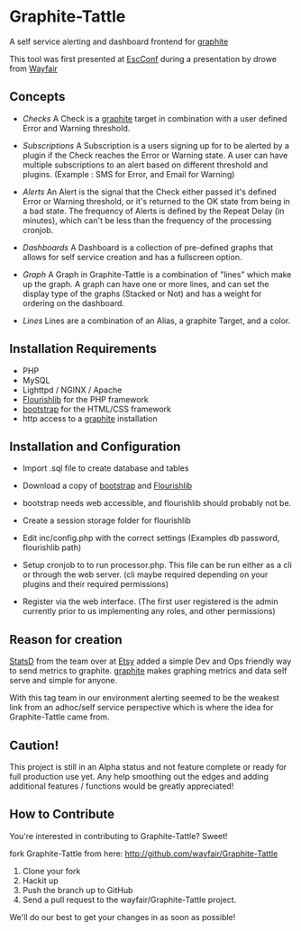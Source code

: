 Graphite-Tattle
======

A self service alerting and dashboard frontend for [graphite][graphite]

This tool was first presented at [EscConf][escconf] during a presentation by drowe from [Wayfair][wayfair]

Concepts
--------

* *Checks*
  A Check is a [graphite][graphite] target in combination with a user defined Error and Warning threshold. 

* *Subscriptions*
  A Subscription is a users signing up for to be alerted by a plugin if the Check reaches the Error or Warning state. A user can have multiple subscriptions to an alert based on different threshold and plugins. (Example : SMS for Error, and Email for Warning)

* *Alerts*
  An Alert is the signal that the Check either passed it's defined Error or Warning threshold, or it's returned to the OK state from being in a bad state. The frequency of Alerts is defined by the Repeat Delay (in minutes), which can't be less than the frequency of the processing cronjob. 

* *Dashboards*
  A Dashboard is a collection of pre-defined graphs that allows for self service creation and has a fullscreen option.

* *Graph*
  A Graph in Graphite-Tattle is a combination of "lines" which make up the graph. A graph can have one or more lines, and can set the display type of the graphs (Stacked or Not) and has a weight for ordering on the dashboard.

* *Lines*
  Lines are a combination of an Alias, a graphite Target, and a color.


Installation Requirements
-----------------------------

* PHP
* MySQL
* Lighttpd / NGINX / Apache
* [Flourishlib][flourishlib] for the PHP framework
* [bootstrap][bootstrap] for the HTML/CSS framework
* http access to a [graphite][graphite] installation


Installation and Configuration
-----------------------------
* Import .sql file to create database and tables

* Download a copy of [bootstrap][bootstrap] and [Flourishlib][flourishlib]

* bootstrap needs web accessible, and flourishlib should probably not be.

* Create a session storage folder for flourishlib

* Edit inc/config.php with the correct settings (Examples db password, flourishlib path)

* Setup cronjob to to run processor.php. This file can be run either as a cli or through the web server. (cli maybe required depending on your plugins and their required permissions)

* Register via the web interface. (The first user registered is the admin currently prior to us implementing any roles, and other permissions)


Reason for creation
-----------

[StatsD][statsd] from the team over at [Etsy][etsy] added a simple Dev and Ops friendly way to send metrics to graphite.
[graphite][graphite] makes graphing metrics and data self serve and simple for anyone. 

With this tag team in our environment alerting seemed to be the weakest link from an adhoc/self service perspective which is where the idea
for Graphite-Tattle came from.

Caution!
----------
This project is still in an Alpha status and not feature complete or ready for full production use yet.
Any help smoothing out the edges and adding additional features / functions would be greatly appreciated!

How to Contribute
---------------------

You're interested in contributing to Graphite-Tattle? Sweet!

fork Graphite-Tattle from here: http://github.com/wayfair/Graphite-Tattle

1. Clone your fork
2. Hackit up
3. Push the branch up to GitHub
4. Send a pull request to the wayfair/Graphite-Tattle project.

We'll do our best to get your changes in as soon as possible!

[graphite]: http://graphite.wikidot.com
[etsy]: http://www.etsy.com
[statsd]: https://github.com/etsy/statsd/
[bootstrap]: http://twitter.github.com/bootstrap/
[flourishlib]: http://flourishlib.com
[escconf]: http://escconf.com
[wayfair]: http://engineering.wayfair.com/


